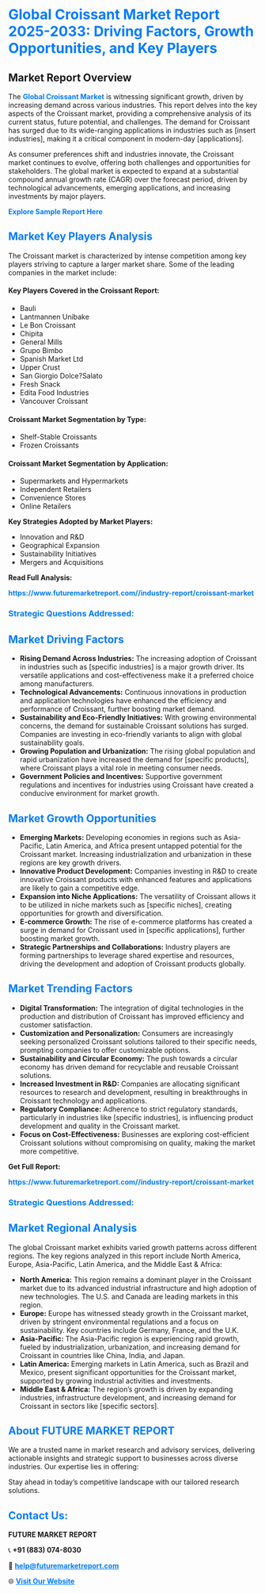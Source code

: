 <h1 style="color: #007BFF;">Global Croissant Market Report 2025-2033: Driving Factors, Growth Opportunities, and Key Players</h1>

<section id="overview">
<h2>Market Report Overview</h2>
<p>The <a href="https://www.futuremarketreport.com//industry-report/croissant-market" style="color: #007BFF; text-decoration: none;"><strong>Global Croissant Market</strong></a> is witnessing significant growth, driven by increasing demand across various industries. This report delves into the key aspects of the Croissant market, providing a comprehensive analysis of its current status, future potential, and challenges. The demand for Croissant has surged due to its wide-ranging applications in industries such as [insert industries], making it a critical component in modern-day [applications].</p>
<p>As consumer preferences shift and industries innovate, the Croissant market continues to evolve, offering both challenges and opportunities for stakeholders. The global market is expected to expand at a substantial compound annual growth rate (CAGR) over the forecast period, driven by technological advancements, emerging applications, and increasing investments by major players.</p>
</section>

<section id="overview">
<p><a href="https://www.futuremarketreport.com//request-sample/reportId=49611" style="color: #007BFF; text-decoration: none;"><strong>Explore Sample Report Here</strong></a></p>
</section>

<section id="key-players">
<h2 style="color: #007BFF;">Market Key Players Analysis</h2>
<p>The Croissant market is characterized by intense competition among key players striving to capture a larger market share. Some of the leading companies in the market include:</p>
<h4>Key Players Covered in the Croissant Report:</h4>
<ul><li>Bauli</li><li>Lantmannen Unibake</li><li>Le Bon Croissant</li><li>Chipita</li><li>General Mills</li><li>Grupo Bimbo</li><li>Spanish Market Ltd</li><li>Upper Crust</li><li>San Giorgio Dolce?Salato</li><li>Fresh Snack</li><li>Edita Food Industries</li><li>Vancouver Croissant</li></ul>
<h4>Croissant Market Segmentation by Type:</h4>
<ul><li>Shelf-Stable Croissants</li><li>Frozen Croissants</li></ul>

<h4>Croissant Market Segmentation by Application:</h4>
<ul><li>Supermarkets and Hypermarkets</li><li>Independent Retailers</li><li>Convenience Stores</li><li>Online Retailers</li></ul>
<p><strong>Key Strategies Adopted by Market Players:</strong></p>
<ul>
<li>Innovation and R&D</li>
<li>Geographical Expansion</li>
<li>Sustainability Initiatives</li>
<li>Mergers and Acquisitions</li>
</ul>
</section>

<section>
<p><strong>Read Full Analysis: </strong></p><a href="https://www.futuremarketreport.com//industry-report/croissant-market" style="color: #007BFF; text-decoration: none;"><strong>https://www.futuremarketreport.com//industry-report/croissant-market</strong></a>
<h3 style="color: #007BFF;">Strategic Questions Addressed:</h3>
</section>

<section id="driving-factors">
<h2 style="color: #007BFF;">Market Driving Factors</h2>
<ul>
<li><strong>Rising Demand Across Industries:</strong> The increasing adoption of Croissant in industries such as [specific industries] is a major growth driver. Its versatile applications and cost-effectiveness make it a preferred choice among manufacturers.</li>
<li><strong>Technological Advancements:</strong> Continuous innovations in production and application technologies have enhanced the efficiency and performance of Croissant, further boosting market demand.</li>
<li><strong>Sustainability and Eco-Friendly Initiatives:</strong> With growing environmental concerns, the demand for sustainable Croissant solutions has surged. Companies are investing in eco-friendly variants to align with global sustainability goals.</li>
<li><strong>Growing Population and Urbanization:</strong> The rising global population and rapid urbanization have increased the demand for [specific products], where Croissant plays a vital role in meeting consumer needs.</li>
<li><strong>Government Policies and Incentives:</strong> Supportive government regulations and incentives for industries using Croissant have created a conducive environment for market growth.</li>
</ul>
</section>

<section id="growth-opportunities">
<h2 style="color: #007BFF;">Market Growth Opportunities</h2>
<ul>
<li><strong>Emerging Markets:</strong> Developing economies in regions such as Asia-Pacific, Latin America, and Africa present untapped potential for the Croissant market. Increasing industrialization and urbanization in these regions are key growth drivers.</li>
<li><strong>Innovative Product Development:</strong> Companies investing in R&D to create innovative Croissant products with enhanced features and applications are likely to gain a competitive edge.</li>
<li><strong>Expansion into Niche Applications:</strong> The versatility of Croissant allows it to be utilized in niche markets such as [specific niches], creating opportunities for growth and diversification.</li>
<li><strong>E-commerce Growth:</strong> The rise of e-commerce platforms has created a surge in demand for Croissant used in [specific applications], further boosting market growth.</li>
<li><strong>Strategic Partnerships and Collaborations:</strong> Industry players are forming partnerships to leverage shared expertise and resources, driving the development and adoption of Croissant products globally.</li>
</ul>
</section>

<section id="trending-factors">
<h2 style="color: #007BFF;">Market Trending Factors</h2>
<ul>
<li><strong>Digital Transformation:</strong> The integration of digital technologies in the production and distribution of Croissant has improved efficiency and customer satisfaction.</li>
<li><strong>Customization and Personalization:</strong> Consumers are increasingly seeking personalized Croissant solutions tailored to their specific needs, prompting companies to offer customizable options.</li>
<li><strong>Sustainability and Circular Economy:</strong> The push towards a circular economy has driven demand for recyclable and reusable Croissant solutions.</li>
<li><strong>Increased Investment in R&D:</strong> Companies are allocating significant resources to research and development, resulting in breakthroughs in Croissant technology and applications.</li>
<li><strong>Regulatory Compliance:</strong> Adherence to strict regulatory standards, particularly in industries like [specific industries], is influencing product development and quality in the Croissant market.</li>
<li><strong>Focus on Cost-Effectiveness:</strong> Businesses are exploring cost-efficient Croissant solutions without compromising on quality, making the market more competitive.</li>
</ul>
</section>

<section>
<p><strong>Get Full Report: </strong></p><a href="https://www.futuremarketreport.com//industry-report/croissant-market" style="color: #007BFF; text-decoration: none;"><strong>https://www.futuremarketreport.com//industry-report/croissant-market</strong></a>
<h3 style="color: #007BFF;">Strategic Questions Addressed:</h3>
</section>


<section id="regional-analysis">
<h2 style="color: #007BFF;">Market Regional Analysis</h2>
<p>The global Croissant market exhibits varied growth patterns across different regions. The key regions analyzed in this report include North America, Europe, Asia-Pacific, Latin America, and the Middle East & Africa:</p>
<ul>
<li><strong>North America:</strong> This region remains a dominant player in the Croissant market due to its advanced industrial infrastructure and high adoption of new technologies. The U.S. and Canada are leading markets in this region.</li>
<li><strong>Europe:</strong> Europe has witnessed steady growth in the Croissant market, driven by stringent environmental regulations and a focus on sustainability. Key countries include Germany, France, and the U.K.</li>
<li><strong>Asia-Pacific:</strong> The Asia-Pacific region is experiencing rapid growth, fueled by industrialization, urbanization, and increasing demand for Croissant in countries like China, India, and Japan.</li>
<li><strong>Latin America:</strong> Emerging markets in Latin America, such as Brazil and Mexico, present significant opportunities for the Croissant market, supported by growing industrial activities and investments.</li>
<li><strong>Middle East & Africa:</strong> The region’s growth is driven by expanding industries, infrastructure development, and increasing demand for Croissant in sectors like [specific sectors].</li>
</ul>
</section>

<footer>
<h2 style="color: #007BFF;">About FUTURE MARKET REPORT</h2>
<p>We are a trusted name in market research and advisory services, delivering actionable insights and strategic support to businesses across diverse industries. Our expertise lies in offering:</p>

<p>Stay ahead in today’s competitive landscape with our tailored research solutions.</p>

<h2 style="color: #007BFF;">Contact Us:</h2>
<p><strong>FUTURE MARKET REPORT</strong></p>
<p>📞 <strong>+91 (883) 074-8030</strong></p>
<p>📧 <strong><a href="mailto:help@futuremarketreport.com" style="color: #007BFF;">help@futuremarketreport.com</a></strong></p>
<p>🌐 <strong><a href="https://www.futuremarketreport.com/" style="color: #007BFF;">Visit Our Website</a></strong></p>
</footer>